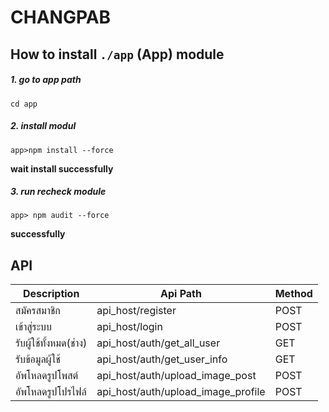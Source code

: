 # CHANGPAB 

## How to install ```./app``` (App) module

##### 1. go to app path
```
cd app
```

##### 2. install modul
```
app>npm install --force
```
<b>wait install successfully</b>


##### 3. run recheck module
```
app> npm audit --force
```
<b>successfully



## API
|Description|Api Path|Method|
|-----------|--------|------|
|สมัครสมาชิก|api_host/register|POST|
|เข้าสู่ระบบ|api_host/login|POST|
|รับผู้ใช้ทั้งหมด(ช่าง)|api_host/auth/get_all_user|GET|
|รับข้อมูลผู้ใช้|api_host/auth/get_user_info|GET|
|อัพโหลดรูปโพสต์|api_host/auth/upload_image_post|POST|
|อัพโหลดรูปโปรไฟล์|api_host/auth/upload_image_profile|POST|


